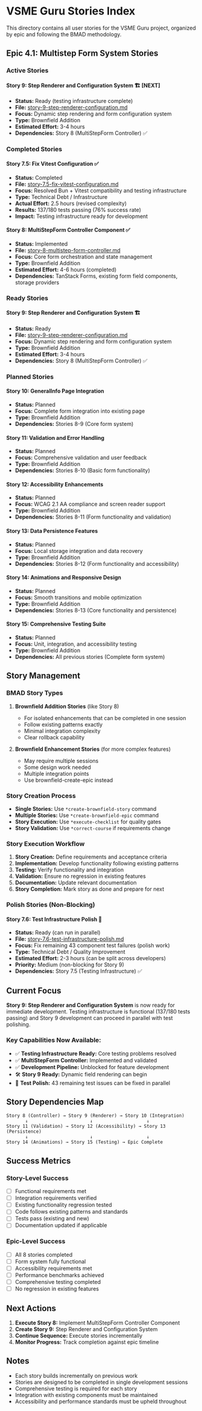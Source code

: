 # VSME Guru Stories Index

This directory contains all user stories for the VSME Guru project, organized by epic and following the BMAD methodology.

## Epic 4.1: Multistep Form System Stories

### Active Stories

#### Story 9: Step Renderer and Configuration System 🏗️ **[NEXT]**
- **Status:** Ready (testing infrastructure complete)
- **File:** [story-9-step-renderer-configuration.md](./story-9-step-renderer-configuration.md)
- **Focus:** Dynamic step rendering and form configuration system
- **Type:** Brownfield Addition
- **Estimated Effort:** 3-4 hours
- **Dependencies:** Story 8 (MultiStepForm Controller) ✅

### Completed Stories

#### Story 7.5: Fix Vitest Configuration ✅
- **Status:** Completed
- **File:** [story-7.5-fix-vitest-configuration.md](./story-7.5-fix-vitest-configuration.md)
- **Focus:** Resolved Bun + Vitest compatibility and testing infrastructure
- **Type:** Technical Debt / Infrastructure
- **Actual Effort:** 2.5 hours (revised complexity)
- **Results:** 137/180 tests passing (76% success rate)
- **Impact:** Testing infrastructure ready for development

#### Story 8: MultiStepForm Controller Component ✅
- **Status:** Implemented
- **File:** [story-8-multistep-form-controller.md](./story-8-multistep-form-controller.md)
- **Focus:** Core form orchestration and state management
- **Type:** Brownfield Addition
- **Estimated Effort:** 4-6 hours (completed)
- **Dependencies:** TanStack Forms, existing form field components, storage providers

### Ready Stories

#### Story 9: Step Renderer and Configuration System 🏗️
- **Status:** Ready
- **File:** [story-9-step-renderer-configuration.md](./story-9-step-renderer-configuration.md)
- **Focus:** Dynamic step rendering and form configuration system
- **Type:** Brownfield Addition
- **Estimated Effort:** 3-4 hours
- **Dependencies:** Story 8 (MultiStepForm Controller) ✅

### Planned Stories

#### Story 10: GeneralInfo Page Integration
- **Status:** Planned
- **Focus:** Complete form integration into existing page
- **Type:** Brownfield Addition
- **Dependencies:** Stories 8-9 (Core form system)

#### Story 11: Validation and Error Handling
- **Status:** Planned
- **Focus:** Comprehensive validation and user feedback
- **Type:** Brownfield Addition
- **Dependencies:** Stories 8-10 (Basic form functionality)

#### Story 12: Accessibility Enhancements
- **Status:** Planned
- **Focus:** WCAG 2.1 AA compliance and screen reader support
- **Type:** Brownfield Addition
- **Dependencies:** Stories 8-11 (Form functionality and validation)

#### Story 13: Data Persistence Features
- **Status:** Planned
- **Focus:** Local storage integration and data recovery
- **Type:** Brownfield Addition
- **Dependencies:** Stories 8-12 (Form functionality and accessibility)

#### Story 14: Animations and Responsive Design
- **Status:** Planned
- **Focus:** Smooth transitions and mobile optimization
- **Type:** Brownfield Addition
- **Dependencies:** Stories 8-13 (Core functionality and persistence)

#### Story 15: Comprehensive Testing Suite
- **Status:** Planned
- **Focus:** Unit, integration, and accessibility testing
- **Type:** Brownfield Addition
- **Dependencies:** All previous stories (Complete form system)

## Story Management

### BMAD Story Types

1. **Brownfield Addition Stories** (like Story 8)
   - For isolated enhancements that can be completed in one session
   - Follow existing patterns exactly
   - Minimal integration complexity
   - Clear rollback capability

2. **Brownfield Enhancement Stories** (for more complex features)
   - May require multiple sessions
   - Some design work needed
   - Multiple integration points
   - Use brownfield-create-epic instead

### Story Creation Process

- **Single Stories:** Use `*create-brownfield-story` command
- **Multiple Stories:** Use `*create-brownfield-epic` command
- **Story Execution:** Use `*execute-checklist` for quality gates
- **Story Validation:** Use `*correct-course` if requirements change

### Story Execution Workflow

1. **Story Creation:** Define requirements and acceptance criteria
2. **Implementation:** Develop functionality following existing patterns
3. **Testing:** Verify functionality and integration
4. **Validation:** Ensure no regression in existing features
5. **Documentation:** Update relevant documentation
6. **Story Completion:** Mark story as done and prepare for next

### Polish Stories (Non-Blocking)

#### Story 7.6: Test Infrastructure Polish 🧽
- **Status:** Ready (can run in parallel)
- **File:** [story-7.6-test-infrastructure-polish.md](./story-7.6-test-infrastructure-polish.md)
- **Focus:** Fix remaining 43 component test failures (polish work)
- **Type:** Technical Debt / Quality Improvement
- **Estimated Effort:** 2-3 hours (can be split across developers)
- **Priority:** Medium (non-blocking for Story 9)
- **Dependencies:** Story 7.5 (Testing Infrastructure) ✅

## Current Focus

**Story 9: Step Renderer and Configuration System** is now ready for immediate development. Testing infrastructure is functional (137/180 tests passing) and Story 9 development can proceed in parallel with test polishing.

### Key Capabilities Now Available:
- ✅ **Testing Infrastructure Ready:** Core testing problems resolved
- ✅ **MultiStepForm Controller:** Implemented and validated
- ✅ **Development Pipeline:** Unblocked for feature development
- 🛠️ **Story 9 Ready:** Dynamic field rendering can begin
- 🧽 **Test Polish:** 43 remaining test issues can be fixed in parallel

## Story Dependencies Map

```
Story 8 (Controller) → Story 9 (Renderer) → Story 10 (Integration)
       ↓                       ↓                    ↓
Story 11 (Validation) → Story 12 (Accessibility) → Story 13 (Persistence)
       ↓                       ↓                    ↓
Story 14 (Animations) → Story 15 (Testing) → Epic Complete
```

## Success Metrics

### Story-Level Success
- [ ] Functional requirements met
- [ ] Integration requirements verified
- [ ] Existing functionality regression tested
- [ ] Code follows existing patterns and standards
- [ ] Tests pass (existing and new)
- [ ] Documentation updated if applicable

### Epic-Level Success
- [ ] All 8 stories completed
- [ ] Form system fully functional
- [ ] Accessibility requirements met
- [ ] Performance benchmarks achieved
- [ ] Comprehensive testing completed
- [ ] No regression in existing features

## Next Actions

1. **Execute Story 8:** Implement MultiStepForm Controller Component
2. **Create Story 9:** Step Renderer and Configuration System
3. **Continue Sequence:** Execute stories incrementally
4. **Monitor Progress:** Track completion against epic timeline

## Notes

- Each story builds incrementally on previous work
- Stories are designed to be completed in single development sessions
- Comprehensive testing is required for each story
- Integration with existing components must be maintained
- Accessibility and performance standards must be upheld throughout 